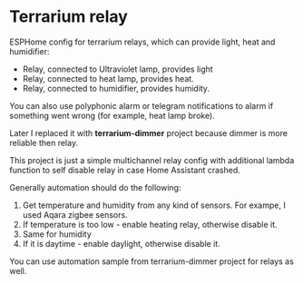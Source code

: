 # Terrarium relay

ESPHome config for terrarium relays, which can provide light, heat and humidifier:

* Relay, connected to Ultraviolet lamp, provides light
* Relay, connected to heat lamp, provides heat.
* Relay, connected to humidifier, provides humidity.

You can also use polyphonic alarm or telegram notifications to alarm if something went wrong (for example, heat lamp broke).

Later I replaced it with **terrarium-dimmer** project because dimmer is more reliable then relay.

This project is just a simple multichannel relay config with additional lambda function to self disable relay in case Home Assistant crashed.

Generally automation should do the following:

1. Get temperature and humidity from any kind of sensors. For exampe, I used Aqara zigbee sensors.
2. If temperature is too low - enable heating relay, otherwise disable it.
3. Same for humidity
4. If it is daytime - enable daylight, otherwise disable it.

You can use automation sample from terrarium-dimmer project for relays as well.
